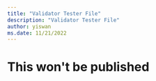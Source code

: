 ```yaml
---
title: "Validator Tester File"
description: "Validator Tester File"
author: yiswan
ms.date: 11/21/2022
---
```


# This won't be published